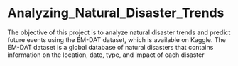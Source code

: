 # Analyzing_Natural_Disaster_Trends
The objective of this project is to analyze natural disaster trends and predict future events using the EM-DAT dataset, which is available on Kaggle. The EM-DAT dataset is a global database of natural disasters that contains information on the location, date, type, and impact of each disaster
